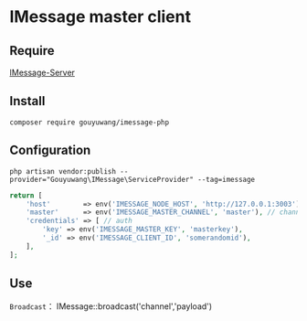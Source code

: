 # IMessage master client

## Require

[IMessage-Server](https://github.com/gouyuwang/imessage-server)

## Install

```Shell
composer require gouyuwang/imessage-php
```

## Configuration

```shell
php artisan vendor:publish --provider="Gouyuwang\IMessage\ServiceProvider" --tag=imessage
```

```php
return [
    'host'        => env('IMESSAGE_NODE_HOST', 'http://127.0.0.1:3003'), // IMessage-Server host
    'master'      => env('IMESSAGE_MASTER_CHANNEL', 'master'), // channel
    'credentials' => [ // auth
        'key' => env('IMESSAGE_MASTER_KEY', 'masterkey'),
        '_id' => env('IMESSAGE_CLIENT_ID', 'somerandomid'),
    ],
];
```


## Use

`Broadcast`： IMessage::broadcast('channel','payload')
